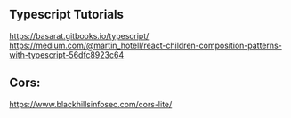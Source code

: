 

Typescript Tutorials
---
https://basarat.gitbooks.io/typescript/
https://medium.com/@martin_hotell/react-children-composition-patterns-with-typescript-56dfc8923c64



Cors: 
---
https://www.blackhillsinfosec.com/cors-lite/